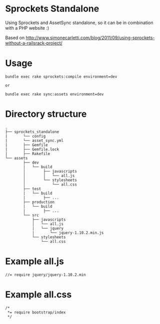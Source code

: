 # Sprockets Standalone

Using Sprockets and AssetSync standalone, so it can be in combination with a PHP website :) 

Based on http://www.simonecarletti.com/blog/2011/09/using-sprockets-without-a-railsrack-project/




# Usage

	bundle exec rake sprockets:compile environment=dev
	
	or
	
	bundle exec rake sync:assets environment=dev
	




# Directory structure

	.
	├── sprockets_standalone
	|		└── config
	|       └── asset_sync.yml
	|		├── Gemfile
	|		├── Gemfile.lock
	|		├── Rakefile
	└── assets
			├── dev
			|   └── build
			│        ├── javascripts
			│        │   └── all.js
			│        └── stylesheets
			│            └── all.css
			├── test
			|   └── build
			|        ├── ...
			├── production
			|   └── build
			|        ├── ...
			└── src
			    ├── javascripts
			    │   └── all.js
			    |   └── jquery
			    |       └── jquery-1.10.2.min.js
			    └── stylesheets
			        └── all.css






# Example all.js

	//= require jquery/jquery-1.10.2.min
	
	
	
	
# Example all.css

	/*
	 *= require bootstrap/index
	 */
